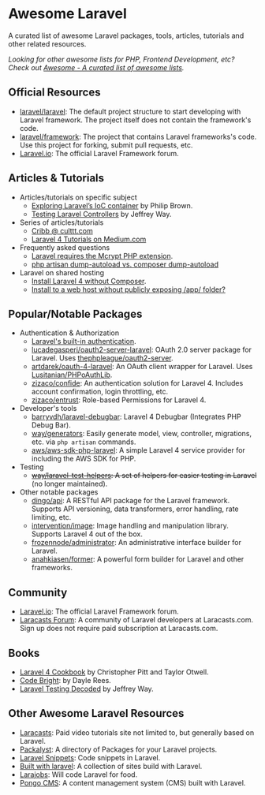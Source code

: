 # Awesome Laravel
A curated list of awesome Laravel packages, tools, articles, tutorials and other related resources.

*Looking for other awesome lists for PHP, Frontend Development, etc? Check out [Awesome - A curated list of awesome lists](https://github.com/sindresorhus/awesome).*

## Official Resources
- [laravel/laravel](https://github.com/laravel/laravel): The default project structure to start developing with Laravel framework. The project itself does not contain the framework's code.
- [laravel/framework](https://github.com/laravel/framework): The project that contains Laravel frameworks's code. Use this project for forking, submit pull requests, etc.
- [Laravel.io](http://laravel.io): The official Laravel Framework forum.

## Articles & Tutorials
- Articles/tutorials on specific subject
  - [Exploring Laravel’s IoC container](http://culttt.com/2014/03/24/exploring-laravels-ioc-container/) by Philip Brown.
  - [Testing Laravel Controllers](http://code.tutsplus.com/tutorials/testing-laravel-controllers--net-31456) by Jeffrey Way.
- Series of articles/tutorials
  - [Cribb @ culttt.com](http://culttt.com/tag/cribbb/)
  - [Laravel 4 Tutorials on Medium.com](https://medium.com/laravel-4)
- Frequently asked questions
  - [Laravel requires the Mcrypt PHP extension](https://stackoverflow.com/questions/16830405/laravel-requires-the-mcrypt-php-extension).
  - [php artisan dump-autoload vs. composer dump-autoload](https://stackoverflow.com/questions/20274082/what-are-differences-between-php-artisan-dump-autoload-and-composer-dump-auto)
- Laravel on shared hosting
  - [Install Laravel 4 without Composer](https://stackoverflow.com/questions/15940140/can-i-install-laravel-4-without-using-composer).
  - [Install to a web host without publicly exposing /app/ folder?](https://stackoverflow.com/questions/16683046/how-to-install-laravel-4-to-a-web-host-subfolder-without-publicly-exposing-app)

## Popular/Notable Packages

- Authentication & Authorization
  - [Laravel's built-in authentication](http://laravel.com/docs/security).
  - [lucadegasperi/oauth2-server-laravel](https://github.com/lucadegasperi/oauth2-server-laravel): OAuth 2.0 server package for Laravel. Uses [thephpleague/oauth2-server](https://github.com/thephpleague/oauth2-server).
  - [artdarek/oauth-4-laravel](https://github.com/artdarek/oauth-4-laravel): An OAuth client wrapper for Laravel. Uses [Lusitanian/PHPoAuthLib](https://github.com/Lusitanian/PHPoAuthLib).
  - [zizaco/confide](https://github.com/Zizaco/confide): An authentication solution for Laravel 4. Includes account confirmation, login throttling, etc.
  - [zizaco/entrust](https://github.com/Zizaco/entrust): Role-based Permissions for Laravel 4.
- Developer's tools
  - [barryvdh/laravel-debugbar](https://github.com/barryvdh/laravel-debugbar): Laravel 4 Debugbar (Integrates PHP Debug Bar).
  - [way/generators](https://github.com/JeffreyWay/Laravel-4-Generators): Easily generate model, view, controller, migrations, etc. via `php artisan` commands.
  - [aws/aws-sdk-php-laravel](https://github.com/aws/aws-sdk-php-laravel.git): A simple Laravel 4 service provider for including the AWS SDK for PHP.
- Testing
  - ~~[way/laravel-test-helpers](https://github.com/JeffreyWay/Laravel-Test-Helpers): A set of helpers for easier testing in Laravel~~ (no longer maintained).
- Other notable packages
  - [dingo/api](https://github.com/dingo/api): A RESTful API package for the Laravel framework. Supports API versioning, data transformers, error handling, rate limiting, etc.
  - [intervention/image](https://github.com/Intervention/image): Image handling and manipulation library. Supports Laravel 4 out of the box.
  - [frozennode/administrator](https://github.com/FrozenNode/Laravel-Administrator): An administrative interface builder for Laravel.
  - [anahkiasen/former](https://github.com/anahkiasen/former): A powerful form builder for Laravel and other frameworks.

## Community
- [Laravel.io](http://laravel.io): The official Laravel Framework forum.
- [Laracasts Forum](https://www.laracasts.com/forum): A community of Laravel developers at Laracasts.com. Sign up does not require paid subscription at Laracasts.com.

## Books
- [Laravel 4 Cookbook](https://leanpub.com/laravel4cookbook) by Christopher Pitt and Taylor Otwell.
- [Code Bright](https://leanpub.com/codebright): by Dayle Rees.
- [Laravel Testing Decoded](https://leanpub.com/laravel-testing-decoded) by Jeffrey Way.

## Other Awesome Laravel Resources
- [Laracasts](https://www.laracasts.com): Paid video tutorials site not limited to, but generally based on Laravel.
- [Packalyst](http://packalyst.com/): A directory of Packages for your Laravel projects.
- [Laravel Snippets](http://laravelsnippets.com/): Code snippets in Laravel.
- [Built with laravel](http://builtwithlaravel.com/): A collection of sites build with Laravel.
- [Larajobs](https://larajobs.com): Will code Laravel for food.
- [Pongo CMS](http://pongocms.com/): A content management system (CMS) built with Laravel.
